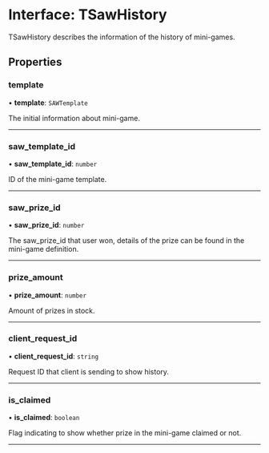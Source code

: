 # Interface: TSawHistory

TSawHistory describes the information of the history of mini-games.

## Properties

### template

• **template**: `SAWTemplate`

The initial information about mini-game.

___

### saw_template_id

• **saw_template_id**: `number`

ID of the mini-game template.

___

### saw_prize_id

• **saw_prize_id**: `number`

The saw_prize_id that user won, details of the prize can be found in the mini-game definition.

___

### prize_amount

• **prize_amount**: `number`

Amount of prizes in stock.

___

### client_request_id

• **client_request_id**: `string`

Request ID that client is sending to show history.

___

### is_claimed

• **is_claimed**: `boolean`

Flag indicating to show whether prize in the mini-game claimed or not.

___